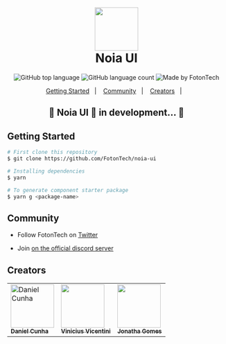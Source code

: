 <h1 align="center">
    <img src="https://pbs.twimg.com/profile_images/1402705056672145411/P6cwsedd_400x400.jpg" width="100px;" /> <br/>
		Noia UI
</h1>

<p align="center">
  <img alt="GitHub top language" src="https://img.shields.io/github/languages/top/FotonTech/noia-ui?style=flat-square">
  <img alt="GitHub language count" src="https://img.shields.io/github/languages/count/FotonTech/noia-ui?style=flat-square">
  <img alt="Made by FotonTech" src="https://img.shields.io/badge/made%20by-FotonTech-%237519C1?style=flat-square"><br/>
</p>
<p align="center">
  <a href="#getting-started">Getting Started</a>&nbsp;&nbsp;&nbsp;|&nbsp;&nbsp;&nbsp;
  <a href="#community">Community</a>&nbsp;&nbsp;&nbsp;|&nbsp;&nbsp;&nbsp;
  <a href="#creators">Creators</a>&nbsp;&nbsp;&nbsp;|&nbsp;&nbsp;&nbsp;
</p>

<h2 align="center"> 
	🚧  Noia UI 🚀 in development...  🚧
</h2>

## Getting Started

```bash
# First clone this repository
$ git clone https://github.com/FotonTech/noia-ui

# Installing dependencies
$ yarn

# To generate component starter package
$ yarn g <package-name>
```

## Community

- Follow FotonTech on <a href="https://twitter.com/foton_tech">Twitter</a>

- Join <a href="https://discord.com/invite/ir-alem">on the official discord server</a>

## Creators

<table>
  <tr>
    <td>
      <a href="https://github.com/danicunhac">
        <img src="https://github.com/danicunhac.png" width="100px;" alt="Daniel Cunha"/>
        <br />
          <sub>
            <b>Daniel Cunha</b>
          </sub>
      </a>
    </td>
    <td>
      <a href="https://github.com/viniciushvc">
        <img src="https://github.com/viniciushvc.png" width="100px;" alt=""/>
        <br />
          <sub>
            <b>Vinicius Vicentini</b>
          </sub>
      </a>
    </td>
		<td>
      <a href="https://github.com/JonathaGomes">
        <img src="https://github.com/JonathaGomes.png" width="100px;" alt=""/>
        <br />
          <sub>
            <b>Jonatha Gomes</b>
          </sub>
      </a>
    </td>
  </tr>
</table>